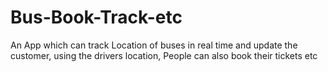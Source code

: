 # Bus-Book-Track-etc
An App which can track Location of buses in real time and update the customer, using the drivers location, People can also book their tickets etc
